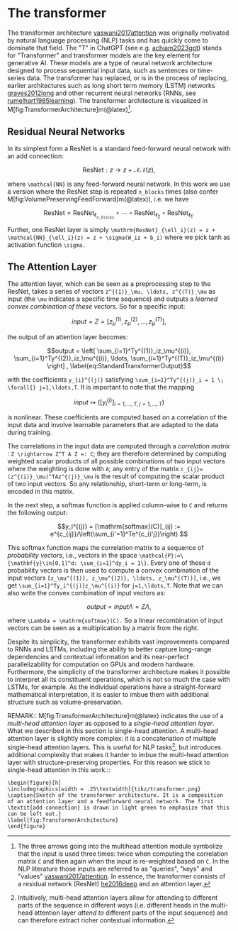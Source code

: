 # The transformer

The transformer architecture [vaswani2017attention](@cite) was originally motivated by natural language processing (NLP) tasks and has quickly come to dominate that field. The "T" in ChatGPT (see e.g. [achiam2023gpt](@cite)) stands for "Transformer" and transformer models are the key element for generative AI. These models are a type of neural network architecture designed to process sequential input data, such as sentences or time-series data. The transformer has replaced, or is in the process of replacing, earlier architectures such as long short term memory (LSTM) networks [graves2012long](@cite) and other recurrent neural networks (RNNs, see [rumelhart1985learning](@cite)). The transformer architecture is visualized in M[fig:TransformerArchitecture]m(@latex)[^1].

[^1]: The three arrows going into the multihead attention module symbolize that the input is used three times: twice when computing the correlation matrix ``C`` and then again when the input is re-weighted based on ``C``. In the NLP literature those inputs are referred to as "queries", "keys" and "values" [vaswani2017attention](@cite). In essence, the transformer consists of a residual network (ResNet[^2]) [he2016deep](@cite) and an attention layer. 

[^2]: ResNets are often used because they improve stability in training [he2016deep](@cite) or make it possible to interpret a neural network as an ODE solver [chen2018neural](@cite).

## Residual Neural Networks

In its simplest form a ResNet is a standard feed-forward neural network with an add connection:
```math
\mathrm{ResNet}: z \rightarrow z + \mathcal{NN}(z),
```
where ``\mathcal{NN}`` is any feed-forward neural network. In this work we use a version where the ResNet step is repeated `n_blocks` times (also confer M[fig:VolumePreservingFeedForward]m(@latex)), i.e. we have
```math
    \mathrm{ResNet} = \mathrm{ResNet}_{\ell_\mathtt{n\_blocks}}\circ\cdots\circ\mathrm{ResNet}_{\ell_2}\circ\mathrm{ResNet}_{\ell_1}.
```
Further, one ResNet layer is simply ``\mathrm{ResNet}_{\ell_i}(z) = z + \mathcal{NN}_{\ell_i}(z) = z + \sigma(W_iz + b_i)`` where we pick tanh as activation function ``\sigma.`` 

## The Attention Layer

The attention layer, which can be seen as a preprocessing step to the ResNet, takes a series of vectors ``z^{(1)}_\mu, \ldots, z^{(T)}_\mu`` as input (the ``\mu`` indicates a specific time sequence) and outputs a *learned convex combination of these vectors*. So for a specific input: 
```math
input = Z = [z_\mu^{(1)}, z_\mu^{(2)}, \ldots, z_\mu^{(T)}],
```
the output of an attention layer becomes:
```math
output = \left[ \sum_{i=1}^Ty^{(1)}_iz_\mu^{(i)}, \sum_{i=1}^Ty^{(2)}_iz_\mu^{(i)}, \ldots, \sum_{i=1}^Ty^{(T)}_iz_\mu^{(i)} \right] ,
\label{eq:StandardTransformerOutput}
```
with the coefficients ``y_{i}^{(j)}`` satisfying ``\sum_{i=1}^Ty^{(j)}_i = 1 \; \forall{} j=1,\ldots,T``. It is important to note that the mapping 
```math
input \mapsto \left([y_i^{(j)}]_{i=1,\ldots,T,j=1,\ldots,T}\right)
```
is nonlinear. These coefficients are computed based on a correlation of the input data and involve learnable parameters that are adapted to the data during training.

The correlations in the input data are computed through a *correlation matrix* : ``Z \rightarrow Z^T A Z =: C``; they are therefore determined by computing weighted scalar products of all possible combinations of two input vectors where the weighting is done with ``A``; any entry of the matrix ``c_{ij}=(z^{(i)}_\mu)^TAz^{(j)}_\mu`` is the result of computing the scalar product of two input vectors. So any relationship, short-term or long-term, is encoded in this matrix.

In the next step, a softmax function is applied column-wise to ``C`` and returns the following output: 
```math
y_i^{(j)} = [\mathrm{softmax}(C)]_{ij} := e^{c_{ij}}/\left(\sum_{i'=1}^Te^{c_{i'j}}\right).
```
This softmax function maps the correlation matrix to a sequence of *probability vectors*, i.e., vectors in the space ``\mathcal{P}:=\{\mathbf{y}\in[0,1]^d: \sum_{i=1}^dy_i = 1\}``. Every one of these ``d`` probability vectors is then used to compute a convex combination of the input vectors ``[z_\mu^{(1)}, z_\mu^{(2)}, \ldots, z_\mu^{(T)}]``, i.e., we get ``\sum_{i=1}^Ty_i^{(j)}z_\mu^{(i)}`` for ``j=1,\ldots,T``. Note that we can also write the convex combination of input vectors as:

```math
output = input\Lambda = Z\Lambda,
\label{eq:RightMultiplication}
```
where ``\Lambda = \mathrm{softmax}(C).`` So a linear recombination of input vectors can be seen as a multiplication by a matrix from the right.

Despite its simplicity, the transformer exhibits vast improvements compared to RNNs and LSTMs, including the ability to better capture long-range dependencies and contextual information and its near-perfect parallelizability for computation on GPUs and modern hardware.
Furthermore, the simplicity of the transformer architecture makes it possible to interpret all its constituent operations, which is not so much the case with LSTMs, for example. As the individual operations have a straight-forward mathematical interpretation, it is easier to imbue them with additional structure such as volume-preservation.

REMARK::
M[fig:TransformerArchitecture]m(@latex) indicates the use of a *multi-head attention layer* as opposed to a *single-head attention layer*. What we described in this section is single-head attention. A multi-head attention layer is slightly more complex: it is a concatenation of multiple single-head attention layers. This is useful for NLP tasks[^3], but introduces additional complexity that makes it harder to imbue the multi-head attention layer with structure-preserving properties. For this reason we stick to single-head attention in this work.::


[^3]: Intuitively, multi-head attention layers allow for attending to different parts of the sequence in different ways (i.e. different heads in the multi-head attention layer *attend to* different parts of the input sequence) and can therefore extract richer contextual information.

```@raw latex
\begin{figure}[h]
\includegraphics[width = .25\textwidth]{tikz/transformer.png}
\caption{Sketch of the transformer architecture. It is a composition of an attention layer and a feedforward neural network. The first \textit{add connection} is drawn in light green to emphasize that this can be left out.}
\label{fig:TransformerArchitecture}
\end{figure}
```